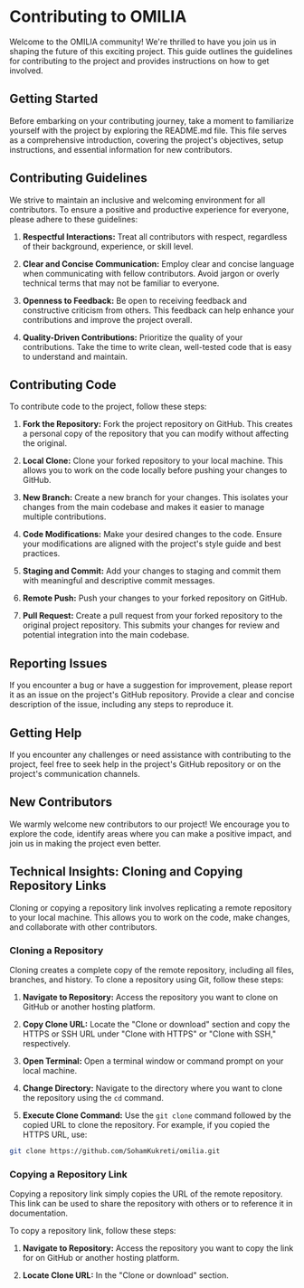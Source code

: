 # Contributing to OMILIA



Welcome to the OMILIA community! We're thrilled to have you join us in shaping the future of this exciting project. This guide outlines the guidelines for contributing to the project and provides instructions on how to get involved.

## Getting Started

Before embarking on your contributing journey, take a moment to familiarize yourself with the project by exploring the README.md file. This file serves as a comprehensive introduction, covering the project's objectives, setup instructions, and essential information for new contributors.

## Contributing Guidelines



We strive to maintain an inclusive and welcoming environment for all contributors. To ensure a positive and productive experience for everyone, please adhere to these guidelines:

1. **Respectful Interactions:** Treat all contributors with respect, regardless of their background, experience, or skill level.

2. **Clear and Concise Communication:** Employ clear and concise language when communicating with fellow contributors. Avoid jargon or overly technical terms that may not be familiar to everyone.

3. **Openness to Feedback:** Be open to receiving feedback and constructive criticism from others. This feedback can help enhance your contributions and improve the project overall.

4. **Quality-Driven Contributions:** Prioritize the quality of your contributions. Take the time to write clean, well-tested code that is easy to understand and maintain.

## Contributing Code

To contribute code to the project, follow these steps:

1. **Fork the Repository:** Fork the project repository on GitHub. This creates a personal copy of the repository that you can modify without affecting the original.

2. **Local Clone:** Clone your forked repository to your local machine. This allows you to work on the code locally before pushing your changes to GitHub.

3. **New Branch:** Create a new branch for your changes. This isolates your changes from the main codebase and makes it easier to manage multiple contributions.

4. **Code Modifications:** Make your desired changes to the code. Ensure your modifications are aligned with the project's style guide and best practices.

5. **Staging and Commit:** Add your changes to staging and commit them with meaningful and descriptive commit messages.

6. **Remote Push:** Push your changes to your forked repository on GitHub.

7. **Pull Request:** Create a pull request from your forked repository to the original project repository. This submits your changes for review and potential integration into the main codebase.

## Reporting Issues

If you encounter a bug or have a suggestion for improvement, please report it as an issue on the project's GitHub repository. Provide a clear and concise description of the issue, including any steps to reproduce it.

## Getting Help

If you encounter any challenges or need assistance with contributing to the project, feel free to seek help in the project's GitHub repository or on the project's communication channels.

## New Contributors

We warmly welcome new contributors to our project! We encourage you to explore the code, identify areas where you can make a positive impact, and join us in making the project even better.

## Technical Insights: Cloning and Copying Repository Links

Cloning or copying a repository link involves replicating a remote repository to your local machine. This allows you to work on the code, make changes, and collaborate with other contributors.

### Cloning a Repository

Cloning creates a complete copy of the remote repository, including all files, branches, and history. To clone a repository using Git, follow these steps:

1. **Navigate to Repository:** Access the repository you want to clone on GitHub or another hosting platform.

2. **Copy Clone URL:** Locate the "Clone or download" section and copy the HTTPS or SSH URL under "Clone with HTTPS" or "Clone with SSH," respectively.

3. **Open Terminal:** Open a terminal window or command prompt on your local machine.

4. **Change Directory:** Navigate to the directory where you want to clone the repository using the `cd` command.

5. **Execute Clone Command:** Use the `git clone` command followed by the copied URL to clone the repository. For example, if you copied the HTTPS URL, use:

```bash
git clone https://github.com/SohamKukreti/omilia.git
```

### Copying a Repository Link

Copying a repository link simply copies the URL of the remote repository. This link can be used to share the repository with others or to reference it in documentation.

To copy a repository link, follow these steps:

1. **Navigate to Repository:** Access the repository you want to copy the link for on GitHub or another hosting platform.

2. **Locate Clone URL:** In the "Clone or download" section.

